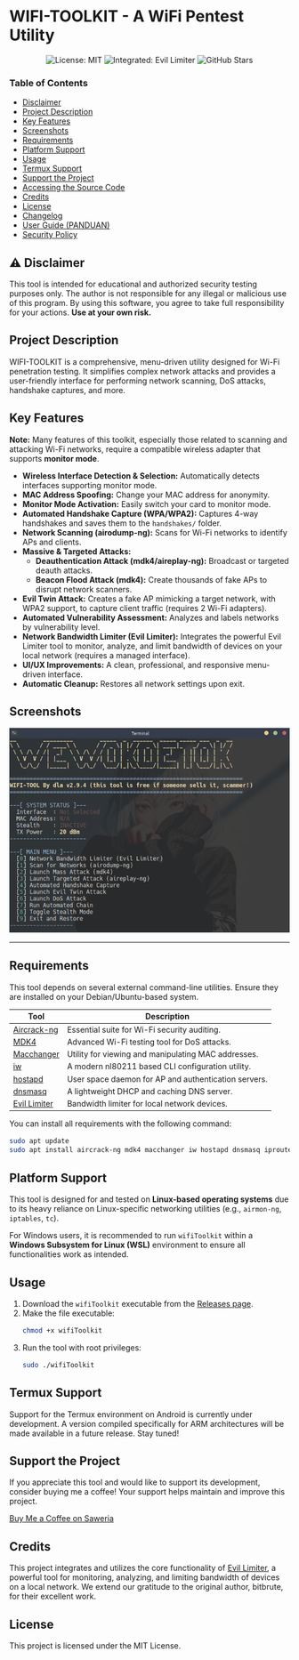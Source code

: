 # WIFI-TOOLKIT - A WiFi Pentest Utility

<div align="center">

![License: MIT](https://img.shields.io/badge/License-MIT-yellow.svg?style=for-the-badge)
![Integrated: Evil Limiter](https://img.shields.io/badge/Integrated-Evil_Limiter-blue.svg?style=for-the-badge&logo=github)
![GitHub Stars](https://img.shields.io/github/stars/jimbon25/WIFI-TOOLKIT?style=social)

</div>

### Table of Contents
*   [Disclaimer](#-disclaimer)
*   [Project Description](#project-description)
*   [Key Features](#key-features)
*   [Screenshots](#screenshots)
*   [Requirements](#requirements)
*   [Platform Support](#platform-support)
*   [Usage](#usage)
*   [Termux Support](#termux-support)
*   [Support the Project](#support-the-project)
*   [Accessing the Source Code](#accessing-the-source-code)
*   [Credits](#credits)
*   [License](#license)
*   [Changelog](CHANGELOG.md)
*   [User Guide (PANDUAN)](PANDUAN.md)
*   [Security Policy](SECURITY.md)

## ⚠️ Disclaimer
This tool is intended for educational and authorized security testing purposes only. The author is not responsible for any illegal or malicious use of this program. By using this software, you agree to take full responsibility for your actions. **Use at your own risk.**

## Project Description
WIFI-TOOLKIT is a comprehensive, menu-driven utility designed for Wi-Fi penetration testing. It simplifies complex network attacks and provides a user-friendly interface for performing network scanning, DoS attacks, handshake captures, and more.

## Key Features

**Note:** Many features of this toolkit, especially those related to scanning and attacking Wi-Fi networks, require a compatible wireless adapter that supports **monitor mode**.

*   **Wireless Interface Detection & Selection:** Automatically detects interfaces supporting monitor mode.
*   **MAC Address Spoofing:** Change your MAC address for anonymity.
*   **Monitor Mode Activation:** Easily switch your card to monitor mode.
*   **Automated Handshake Capture (WPA/WPA2):** Captures 4-way handshakes and saves them to the `handshakes/` folder.
*   **Network Scanning (airodump-ng):** Scans for Wi-Fi networks to identify APs and clients.
*   **Massive & Targeted Attacks:**
    *   **Deauthentication Attack (mdk4/aireplay-ng):** Broadcast or targeted deauth attacks.
    *   **Beacon Flood Attack (mdk4):** Create thousands of fake APs to disrupt network scanners.
*   **Evil Twin Attack:** Creates a fake AP mimicking a target network, with WPA2 support, to capture client traffic (requires 2 Wi-Fi adapters).
*   **Automated Vulnerability Assessment:** Analyzes and labels networks by vulnerability level.
*   **Network Bandwidth Limiter (Evil Limiter):** Integrates the powerful Evil Limiter tool to monitor, analyze, and limit bandwidth of devices on your local network (requires a managed interface).
*   **UI/UX Improvements:** A clean, professional, and responsive menu-driven interface.
*   **Automatic Cleanup:** Restores all network settings upon exit.

## Screenshots
![WIFI-TOOLKIT Screenshot](screenshot/wifitoolwok.png)

---

## Requirements
This tool depends on several external command-line utilities. Ensure they are installed on your Debian/Ubuntu-based system.

| Tool                                                       | Description                                       |
| ---------------------------------------------------------- | ------------------------------------------------- |
| [Aircrack-ng](https://www.aircrack-ng.org/)                | Essential suite for Wi-Fi security auditing.      |
| [MDK4](https://github.com/aircrack-ng/mdk4)                | Advanced Wi-Fi testing tool for DoS attacks.      |
| [Macchanger](https://github.com/alobbs/macchanger)         | Utility for viewing and manipulating MAC addresses. |
| [iw](https://wireless.wiki.kernel.org/en/users/documentation/iw) | A modern nl80211 based CLI configuration utility. |
| [hostapd](https://w1.fi/hostapd/)                         | User space daemon for AP and authentication servers. |
| [dnsmasq](https://thekelleys.org.uk/dnsmasq/doc.html)      | A lightweight DHCP and caching DNS server.        |
| [Evil Limiter](https://github.com/bitbrute/evillimiter)    | Bandwidth limiter for local network devices.      |

You can install all requirements with the following command:
```bash
sudo apt update
sudo apt install aircrack-ng mdk4 macchanger iw hostapd dnsmasq iproute2 iptables evillimiter
```

## Platform Support
This tool is designed for and tested on **Linux-based operating systems** due to its heavy reliance on Linux-specific networking utilities (e.g., `airmon-ng`, `iptables`, `tc`).

For Windows users, it is recommended to run `wifiToolkit` within a **Windows Subsystem for Linux (WSL)** environment to ensure all functionalities work as intended.

## Usage
1.  Download the `wifiToolkit` executable from the [Releases page](https://github.com/jimbon25/WIFI-TOOLKIT/releases/tag/v2.9.3).
2.  Make the file executable:
    ```bash
    chmod +x wifiToolkit
    ```
3.  Run the tool with root privileges:
    ```bash
    sudo ./wifiToolkit
    ```

## Termux Support
Support for the Termux environment on Android is currently under development. A version compiled specifically for ARM architectures will be made available in a future release. Stay tuned!

## Support the Project

If you appreciate this tool and would like to support its development, consider buying me a coffee! Your support helps maintain and improve this project.

[Buy Me a Coffee on Saweria](https://saweria.co/dimasla)

## Credits

This project integrates and utilizes the core functionality of [Evil Limiter](https://github.com/bitbrute/evillimiter), a powerful tool for monitoring, analyzing, and limiting bandwidth of devices on a local network. We extend our gratitude to the original author, bitbrute, for their excellent work.

## License
This project is licensed under the MIT License.